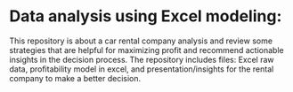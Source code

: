# Data analysis using Excel modeling:
This repository is about a car rental company analysis and review some strategies that are helpful for maximizing profit and recommend actionable 
insights in the decision process. The repository includes files: Excel raw data, profitability model in excel, and presentation/insights for the rental 
company to make a better decision. 
